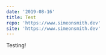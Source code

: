 ```yaml
---
date: '2019-08-16'
title: Test
repo: 'https://www.simeonsmith.dev'
site: 'https://www.simeonsmith.dev'
---
```

Testing!
